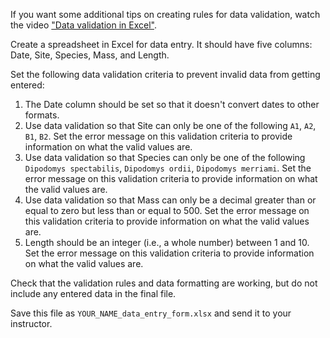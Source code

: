 <!-- ---
layout: exercise
topic: QAQC
title: Data entry validation in Excel
language: SQL
--- -->

If you want some additional tips on creating rules for data validation, watch the video ["Data validation in Excel"](https://www.youtube.com/watch?v=nMxl1_NAcxc).

Create a spreadsheet in Excel for data entry. It should have five columns: Date, Site, Species, Mass, and Length.

Set the following data validation criteria to prevent invalid data from getting entered:

1. The Date column should be set so that it doesn't convert dates to other formats.
2. Use data validation so that Site can only be one of the following `A1`, `A2`, `B1`, `B2`. Set the error message on this validation criteria to provide information on what the valid values are.
3. Use data validation so that Species can only be one of the following `Dipodomys spectabilis`, `Dipodomys ordii`, `Dipodomys merriami`. Set the error message on this validation criteria to provide information on what the valid values are.
4. Use data validation so that Mass can only be a decimal greater than or equal to zero but less than or equal to 500. Set the error message on this validation criteria to provide information on what the valid values are.
5. Length should be an integer (i.e., a whole number) between 1 and 10. Set the error message on this validation criteria to provide information on what the valid values are.

Check that the validation rules and data formatting are working, but do not include any entered data in the final file.

Save this file as `YOUR_NAME_data_entry_form.xlsx` and send it to your instructor.
